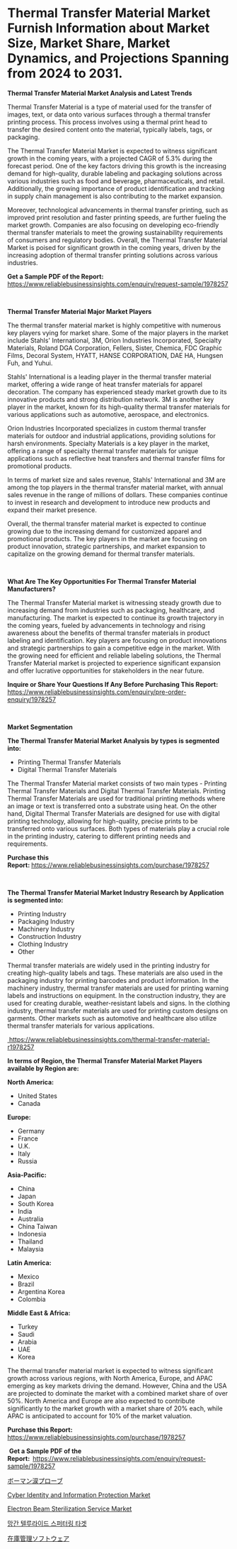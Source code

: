 <p><h1>Thermal Transfer Material Market Furnish Information about Market Size, Market Share, Market Dynamics, and Projections Spanning from 2024 to 2031.</h1></p><p><strong>Thermal Transfer Material Market Analysis and Latest Trends</strong></p>
<p><p>Thermal Transfer Material is a type of material used for the transfer of images, text, or data onto various surfaces through a thermal transfer printing process. This process involves using a thermal print head to transfer the desired content onto the material, typically labels, tags, or packaging.</p><p>The Thermal Transfer Material Market is expected to witness significant growth in the coming years, with a projected CAGR of 5.3% during the forecast period. One of the key factors driving this growth is the increasing demand for high-quality, durable labeling and packaging solutions across various industries such as food and beverage, pharmaceuticals, and retail. Additionally, the growing importance of product identification and tracking in supply chain management is also contributing to the market expansion.</p><p>Moreover, technological advancements in thermal transfer printing, such as improved print resolution and faster printing speeds, are further fueling the market growth. Companies are also focusing on developing eco-friendly thermal transfer materials to meet the growing sustainability requirements of consumers and regulatory bodies. Overall, the Thermal Transfer Material Market is poised for significant growth in the coming years, driven by the increasing adoption of thermal transfer printing solutions across various industries.</p></p>
<p><strong>Get a Sample PDF of the Report:&nbsp;</strong> <a href="https://www.reliablebusinessinsights.com/enquiry/request-sample/1978257">https://www.reliablebusinessinsights.com/enquiry/request-sample/1978257</a></p>
<p>&nbsp;</p>
<p><strong>Thermal Transfer Material Major Market Players</strong></p>
<p><p>The thermal transfer material market is highly competitive with numerous key players vying for market share. Some of the major players in the market include Stahls' International, 3M, Orion Industries Incorporated, Specialty Materials, Roland DGA Corporation, Fellers, Sister, Chemica, FDC Graphic Films, Decoral System, HYATT, HANSE CORPORATION, DAE HA, Hungsen Fuh, and Yuhui.</p><p>Stahls' International is a leading player in the thermal transfer material market, offering a wide range of heat transfer materials for apparel decoration. The company has experienced steady market growth due to its innovative products and strong distribution network. 3M is another key player in the market, known for its high-quality thermal transfer materials for various applications such as automotive, aerospace, and electronics.</p><p>Orion Industries Incorporated specializes in custom thermal transfer materials for outdoor and industrial applications, providing solutions for harsh environments. Specialty Materials is a key player in the market, offering a range of specialty thermal transfer materials for unique applications such as reflective heat transfers and thermal transfer films for promotional products.</p><p>In terms of market size and sales revenue, Stahls' International and 3M are among the top players in the thermal transfer material market, with annual sales revenue in the range of millions of dollars. These companies continue to invest in research and development to introduce new products and expand their market presence.</p><p>Overall, the thermal transfer material market is expected to continue growing due to the increasing demand for customized apparel and promotional products. The key players in the market are focusing on product innovation, strategic partnerships, and market expansion to capitalize on the growing demand for thermal transfer materials.</p></p>
<p>&nbsp;</p>
<p><strong>What Are The Key Opportunities For Thermal Transfer Material Manufacturers?</strong></p>
<p><p>The Thermal Transfer Material market is witnessing steady growth due to increasing demand from industries such as packaging, healthcare, and manufacturing. The market is expected to continue its growth trajectory in the coming years, fueled by advancements in technology and rising awareness about the benefits of thermal transfer materials in product labeling and identification. Key players are focusing on product innovations and strategic partnerships to gain a competitive edge in the market. With the growing need for efficient and reliable labeling solutions, the Thermal Transfer Material market is projected to experience significant expansion and offer lucrative opportunities for stakeholders in the near future.</p></p>
<p><strong>Inquire or Share Your Questions If Any Before Purchasing This Report:</strong> <a href="https://www.reliablebusinessinsights.com/enquiry/pre-order-enquiry/1978257">https://www.reliablebusinessinsights.com/enquiry/pre-order-enquiry/1978257</a></p>
<p>&nbsp;</p>
<p><strong>Market Segmentation</strong></p>
<p><strong>The Thermal Transfer Material Market Analysis by types is segmented into:</strong></p>
<p><ul><li>Printing Thermal Transfer Materials</li><li>Digital Thermal Transfer Materials</li></ul></p>
<p><p>The Thermal Transfer Material market consists of two main types - Printing Thermal Transfer Materials and Digital Thermal Transfer Materials. Printing Thermal Transfer Materials are used for traditional printing methods where an image or text is transferred onto a substrate using heat. On the other hand, Digital Thermal Transfer Materials are designed for use with digital printing technology, allowing for high-quality, precise prints to be transferred onto various surfaces. Both types of materials play a crucial role in the printing industry, catering to different printing needs and requirements.</p></p>
<p><strong>Purchase this Report:&nbsp;</strong><a href="https://www.reliablebusinessinsights.com/purchase/1978257">https://www.reliablebusinessinsights.com/purchase/1978257</a></p>
<p>&nbsp;</p>
<p><strong>The Thermal Transfer Material Market Industry Research by Application is segmented into:</strong></p>
<p><ul><li>Printing Industry</li><li>Packaging Industry</li><li>Machinery Industry</li><li>Construction Industry</li><li>Clothing Industry</li><li>Other</li></ul></p>
<p><p>Thermal transfer materials are widely used in the printing industry for creating high-quality labels and tags. These materials are also used in the packaging industry for printing barcodes and product information. In the machinery industry, thermal transfer materials are used for printing warning labels and instructions on equipment. In the construction industry, they are used for creating durable, weather-resistant labels and signs. In the clothing industry, thermal transfer materials are used for printing custom designs on garments. Other markets such as automotive and healthcare also utilize thermal transfer materials for various applications.</p></p>
<p><a href="https://www.reliablebusinessinsights.com/thermal-transfer-material-r1978257">&nbsp;https://www.reliablebusinessinsights.com/thermal-transfer-material-r1978257</a></p>
<p><strong>In terms of Region, the Thermal Transfer Material Market Players available by Region are:</strong></p>
<p>
    <p> <strong> North America: </strong>
        <ul>
            <li>United States</li>
            <li>Canada</li>
        </ul>
        </p> 
    <p> <strong> Europe: </strong>
        <ul>
            <li>Germany</li>
            <li>France</li>
            <li>U.K.</li>
            <li>Italy</li>
            <li>Russia</li>
        </ul>
        </p> 
    <p> <strong> Asia-Pacific: </strong>
        <ul>
            <li>China</li>
            <li>Japan</li>
            <li>South Korea</li>
            <li>India</li>
            <li>Australia</li>
            <li>China Taiwan</li>
            <li>Indonesia</li>
            <li>Thailand</li>
            <li>Malaysia</li>
        </ul>
        </p> 
    <p> <strong> Latin America: </strong>
        <ul>
            <li>Mexico</li>
            <li>Brazil</li>
            <li>Argentina Korea</li>
            <li>Colombia</li>
        </ul>
        </p> 
    <p> <strong> Middle East & Africa: </strong>
        <ul>
            <li>Turkey</li>
            <li>Saudi</li>
            <li>Arabia</li>
            <li>UAE</li>
            <li>Korea</li>
        </ul>
    </p>
    </p>
<p><p>The thermal transfer material market is expected to witness significant growth across various regions, with North America, Europe, and APAC emerging as key markets driving the demand. However, China and the USA are projected to dominate the market with a combined market share of over 50%. North America and Europe are also expected to contribute significantly to the market growth with a market share of 20% each, while APAC is anticipated to account for 10% of the market valuation.</p></p>
<p><strong>Purchase this Report: </strong><a href="https://www.reliablebusinessinsights.com/purchase/1978257">https://www.reliablebusinessinsights.com/purchase/1978257</a></p>
<p>&nbsp;<strong>Get a Sample PDF of the Report:&nbsp;&nbsp;</strong><a href="https://www.reliablebusinessinsights.com/enquiry/request-sample/1978257">https://www.reliablebusinessinsights.com/enquiry/request-sample/1978257</a></p>
<p><strong></strong></p>
<p><p><a href="https://medium.com/@karinaokon69/%E3%83%9C%E3%83%BC%E3%83%9E%E3%83%B3%E6%B6%99%E9%81%93%E6%8E%A2%E6%9F%BB%E5%B8%82%E5%A0%B4-%E7%AB%B6%E4%BA%89%E5%88%86%E6%9E%90-%E5%B8%82%E5%A0%B4%E5%8B%95%E5%90%91-2031%E5%B9%B4%E3%81%BE%E3%81%A7%E3%81%AE%E4%BA%88%E6%B8%AC-de861c72295b">ボーマン涙プローブ</a></p><p><a href="https://github.com/gamblestampleyjenny50m5sl6/Market-Research-Report-List-3/blob/main/cyber-identity-and-information-protection-market.md">Cyber Identity and Information Protection Market</a></p><p><a href="https://github.com/wwwkeltoum/Market-Research-Report-List-4/blob/main/electron-beam-sterilization-service-market.md">Electron Beam Sterilization Service Market</a></p><p><a href="https://medium.com/@fosterfahey1971/%EB%A7%9D%EA%B0%84-%ED%85%94%EB%A3%A8%EB%9D%BC%EC%9D%B4%EB%93%9C-%EC%8A%A4%ED%8D%BC%ED%84%B0%EB%A7%81-%ED%83%80%EA%B2%9F-%EC%8B%9C%EC%9E%A5-2031%EB%85%84%EA%B9%8C%EC%A7%80%EC%9D%98-%EB%8F%99%ED%96%A5-%EC%98%88%EC%B8%A1-%EB%B0%8F-%EA%B2%BD%EC%9F%81-%EB%B6%84%EC%84%9D-94b12dc1d607">망간 텔루라이드 스퍼터링 타겟</a></p><p><a href="https://medium.com/@annchovey2023/%E5%9C%A82024%E5%B9%B4%E8%87%B32031%E5%B9%B4%E6%9C%9F%E9%97%B4%E9%A2%84%E6%B5%8B%E7%9A%84%E5%BA%93%E5%AD%98%E6%8E%A7%E5%88%B6%E8%BD%AF%E4%BB%B6%E5%B8%82%E5%9C%BA%E8%B6%8B%E5%8A%BF%E5%92%8C%E5%B8%82%E5%9C%BA%E5%88%86%E6%9E%90-7c9126fa11d4">在庫管理ソフトウェア</a></p></p>